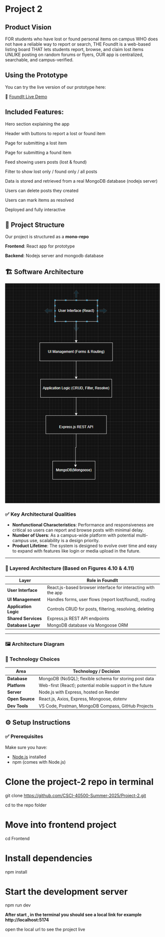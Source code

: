 # Project 2

## Product Vision

FOR students who have lost or found personal items on campus
WHO does not have a reliable way to report or search,
THE FoundIt is a web-based listing board
THAT lets students report, browse, and claim lost items
UNLIKE posting on random forums or flyers,
OUR app is centralized, searchable, and campus-verified.

## Using the Prototype

You can try the live version of our prototype here:

🔗 [FoundIt Live Demo](https://founditapp.netlify.app)

## Included Features:

Hero section explaining the app

Header with buttons to report a lost or found item

Page for submitting a lost item

Page for submitting a found item

Feed showing users posts (lost & found)

Filter to show lost only / found only / all posts

Data is stored and retrieved from a real MongoDB database (nodejs server)

Users can delete posts they created

Users can mark items as resolved

Deployed and fully interactive

## 📁 Project Structure

Our project is structured as a **mono-repo**

**Frontend**: React app for prototype

**Backend**: Nodejs server and mongodb database

## 🏗️ Software Architecture

![Architecture Diagram](/flowchart.png)


### ✅ Key Architectural Qualities

- **Nonfunctional Characteristics**: Performance and responsiveness are critical so users can report and browse posts with minimal delay.
- **Number of Users**: As a campus-wide platform with potential multi-campus use, scalability is a design priority.
- **Product Lifetime**: The system is designed to evolve over time and easy to expand with features like login or media upload in the future.

---

### 🧱 Layered Architecture (Based on Figures 4.10 & 4.11)

| Layer | Role in FoundIt |
|-------|------------------|
| **User Interface** | React.js-based browser interface for interacting with the app |
| **UI Management** | Handles forms, user flows (report lost/found), routing |
| **Application Logic** | Controls CRUD for posts, filtering, resolving, deleting |
| **Shared Services** | Express.js REST API endpoints |
| **Database Layer** | MongoDB database via Mongoose ORM |

---

### 🖼️ Architecture Diagram



### 🧰 Technology Choices

| Area            | Technology / Decision                                         |
|-----------------|---------------------------------------------------------------|
| **Database**    | MongoDB (NoSQL); flexible schema for storing post data       |
| **Platform**    | Web-first (React); potential mobile support in the future     |
| **Server**      | Node.js with Express, hosted on Render                        |
| **Open Source** | React.js, Axios, Express, Mongoose, dotenv                    |
| **Dev Tools**   | VS Code, Postman, MongoDB Compass, GitHub Projects            |


## ⚙️ Setup Instructions

### ✅ Prerequisites

Make sure you have:

- [Node.js](https://nodejs.org/) installed
- npm (comes with Node.js)

# Clone the project-2 repo in terminal

git clone https://github.com/CSCI-40500-Summer-2025/Project-2.git

cd to the repo folder

# Move into frontend project

cd Frontend

# Install dependencies

npm install

# Start the development server

npm run dev

**After start , in the terminal you should see a local link for example http://localhost:5174**

open the local url to see the project live
